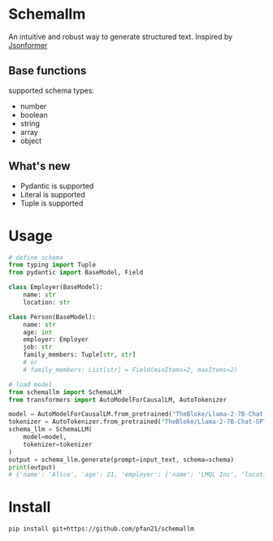 # Schemallm

An intuitive and robust way to generate structured text. Inspired by [Jsonformer](https://github.com/1rgs/jsonformer)

## Base functions

supported schema types:
- number
- boolean
- string
- array
- object

## What's new

- Pydantic is supported
- Literal is supported
- Tuple is supported

# Usage

```python
# define schema
from typing import Tuple
from pydantic import BaseModel, Field

class Employer(BaseModel):
    name: str
    location: str

class Person(BaseModel):
    name: str
    age: int
    employer: Employer
    job: str
    family_members: Tuple[str, str] 
    # or
    # family_members: List[str] = Field(minItems=2, maxItems=2)

# load model
from schemallm import SchemaLLM
from transformers import AutoModelForCausalLM, AutoTokenizer

model = AutoModelForCausalLM.from_pretrained("TheBloke/Llama-2-7B-Chat-GPTQ")
tokenizer = AutoTokenizer.from_pretrained("TheBloke/Llama-2-7B-Chat-GPTQ")
schema_llm = SchemaLLM(
    model=model,
    tokenizer=tokenizer
)
output = schema_llm.generate(prompt=input_text, schema=schema)
print(output)
# {'name': 'Alice', 'age': 21, 'employer': {'name': 'LMQL Inc', 'location': 'Zurich'}, 'job': 'engineer', 'family_members': ['husband', 'son']}
```

# Install

`pip install git+https://github.com/pfan21/schemallm`
